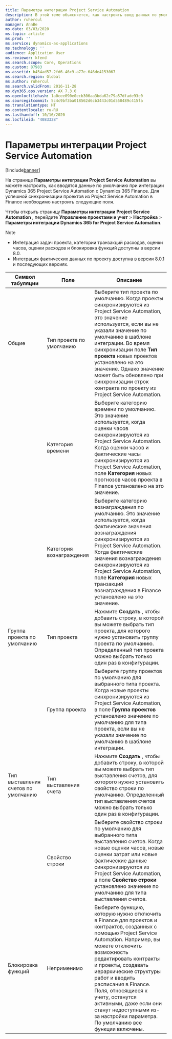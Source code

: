 ```yaml
---
title: Параметры интеграции Project Service Automation
description: В этой теме объясняется, как настроить ввод данных по умолчанию при интеграции Microsoft Dynamics 365 for Project Service Automation с Microsoft Dynamics 365 Finance.
author: ruhercul
manager: AnnBe
ms.date: 03/03/2020
ms.topic: article
ms.prod: ''
ms.service: dynamics-ax-applications
ms.technology: ''
audience: Application User
ms.reviewer: kfend
ms.search.scope: Core, Operations
ms.custom: 87983
ms.assetid: b454ad57-2fd6-46c9-a77e-646de4153067
ms.search.region: Global
ms.author: ruhercul
ms.search.validFrom: 2016-11-28
ms.dyn365.ops.version: AX 7.3.0
ms.openlocfilehash: 1a0cee090e0ecb306aa3bda62c79a57dfade93c0
ms.sourcegitcommit: 5c4c9bf3ba018562d6cb3443c01d550489c415fa
ms.translationtype: HT
ms.contentlocale: ru-RU
ms.lasthandoff: 10/16/2020
ms.locfileid: "4083328"
---
```

# <a name="project-service-automation-integration-parameters"></a>Параметры интеграции Project Service Automation

[!include[banner](../includes/banner.md)]

На странице **Параметры интеграции Project Service Automation** вы можете настроить, как вводятся данные по умолчанию при интеграции Dynamics 365 Project Service Automation с Dynamics 365 Finance. Для успешной синхронизации проектов из Project Service Automation в Finance необходимо настроить следующие поля.

Чтобы открыть страницу **Параметры интеграции Project Service Automation** , перейдите **Управление проектами и учет** \> **Настройка** \> **Параметры интеграции Dynamics 365 for Project Service Automation**. 

> [!NOTE]
> - Интеграция задач проекта, категории транзакций расходов, оценки часов, оценки расходов и блокировка функций доступны в версии 8.0.
> - Интеграция фактических данных по проекту доступна в версии 8.0.1 и последующих версиях.


| Символ табуляции                    | Поле                | Описание |
|------------------------|----------------------|-------------|
| Общие                | Тип проекта по умолчанию | Выберите тип проекта по умолчанию. Когда проекты синхронизируются из Project Service Automation, это значение используется, если вы не указали значение по умолчанию в шаблоне интеграции. Во время синхронизации поле **Тип проекта** новых проектов установлено на это значение. Однако значение может быть обновлено при синхронизации строк контракта по проекту из Project Service Automation. |
|                        | Категория времени        | Выберите категорию времени по умолчанию. Это значение используется, когда оценки часов синхронизируются из Project Service Automation. Когда оценки часов и фактические часы синхронизируются из Project Service Automation, поле **Категория** новых прогнозов часов проекта в Finance установлено на это значение. |
|                        | Категория вознаграждения         | Выберите категорию вознаграждения по умолчанию. Это значение используется, когда фактические значения вознаграждения синхронизируются из Project Service Automation. Когда фактические значения вознаграждения синхронизируются из Project Service Automation, поле **Категория** новых транзакций вознаграждения в Finance установлено на это значение. |
| Группа проекта по умолчанию | Тип проекта         | Нажмите **Создать** , чтобы добавить строку, в которой вы можете выбрать тип проекта, для которого нужно установить группу проекта по умолчанию. Определенный тип проекта можно выбрать только один раз в конфигурации. |
|                        | Группа проекта        | Выберите группу проектов по умолчанию для выбранного типа проекта. Когда новые проекты синхронизируются из Project Service Automation, в поле **Группа проектов** установлено значение по умолчанию для типа проекта, если вы не указали значение по умолчанию в шаблоне интеграции. |
| Тип выставления счетов по умолчанию  | Тип выставления счета         | Нажмите **Создать** , чтобы добавить строку, в которой вы можете выбрать тип выставления счетов, для которого нужно установить свойство строки по умолчанию. Определенный тип выставления счетов можно выбрать только один раз в конфигурации. |
|                        | Свойство строки        | Выберите свойство строки по умолчанию для выбранного типа выставления счетов. Когда новые оценки часов, новые оценки затрат или новые фактические данные синхронизируются из Project Service Automation, в поле **Свойство строки** установлено значение по умолчанию для типа выставления счетов. |
| Блокировка функций  | Неприменимо       | Выберите функцию, которую нужно отключить в Finance для проектов и контрактов, созданных с помощью Project Service Automation. Например, вы можете отключить возможность редактировать контракты и проекты, создавать иерархические структуры работ и вводить расписания в Finance. Поля, относящиеся к учету, останутся активными, даже если они станут недоступными из-за настройки параметра. По умолчанию все функции включены. |
